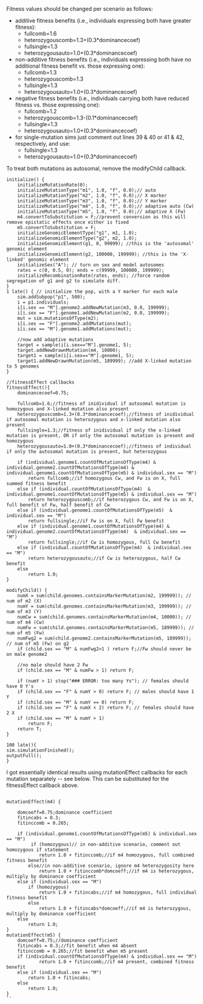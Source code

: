 Fitness values should be changed per scenario as follows:
- additive fitness benefits (i.e., individuals expressing both have greater fitness):
	 - fullcomb=1.6
	 - heterozygouscomb=1.3+(0.3*dominancecoef)
	 - fullsingle=1.3
	 - heterozygousauto=1.0+(0.3*dominancecoef)
- non-additive fitness benefits (i.e., individuals expressing both have no additional fitness benefit vs. those expressing one):
	 - fullcomb=1.3
	 - heterozygouscomb=1.3
	 - fullsingle=1.3
	 - heterozygousauto=1.0+(0.3*dominancecoef)
- negative fitness benefits (i.e., individuals carrying both have reduced fitness vs. those expressing one):
	 - fullcomb=1.2
	 - heterozygouscomb=1.3-(0.1*dominancecoef)
	 - fullsingle=1.3
	 - heterozygousauto=1.0+(0.3*dominancecoef)
- for single-mutation sims just comment out lines 39 & 40 or 41 & 42, respectively, and use:
	- fullsingle=1.3
 	- heterozygousauto=1.0+(0.3*dominancecoef)

To treat both mutations as autosomal, remove the modifyChild callback.
```
initialize() {
	initializeMutationRate(0);
	initializeMutationType("m1", 1.0, "f", 0.0);// auto
	initializeMutationType("m2", 1.0, "f", 0.0);// X marker
	initializeMutationType("m3", 1.0, "f", 0.0);// Y marker
	initializeMutationType("m4", 1.0, "f", 0.0);// adaptive auto (Cw)
	initializeMutationType("m5", 1.0, "f", 0.0);// adaptive X (Fw)
	m4.convertToSubstitution = F;//prevent conversion as this will remove epistatic effects once either is fixed
	m5.convertToSubstitution = F;
	initializeGenomicElementType("g1", m1, 1.0); 
	initializeGenomicElementType("g2", m2, 1.0); 
	initializeGenomicElement(g1, 0, 99999);	//this is the 'autosomal' genomic element  
	initializeGenomicElement(g2, 100000, 199999); //this is the 'X-linked' genomic element 
	initializeSex("A"); // turn on sex and model autosomes
	rates = c(0, 0.5, 0); ends = c(99999, 100000, 199999);
	initializeRecombinationRate(rates, ends); //force random segregation of g1 and g2 to simulate diff.
}
1 late() { // initialize the pop, with a Y marker for each male 
	sim.addSubpop("p1", 500);
	i = p1.individuals;
	i[i.sex == "M"].genome2.addNewMutation(m3, 0.0, 199999);
	i[i.sex == "F"].genome1.addNewMutation(m2, 0.0, 199999);
	mut = sim.mutationsOfType(m2);
	i[i.sex == "F"].genome2.addMutations(mut);
	i[i.sex == "M"].genome1.addMutations(mut);
	
	//now add adaptive mutations
	target = sample(i[i.sex=="M"].genome1, 5);
	target.addNewDrawnMutation(m4, 10000);
	target1 = sample(i[i.sex=="M"].genome1, 5);
	target1.addNewDrawnMutation(m5, 189999); //add X-linked mutation to 5 genomes
}

//fitnessEffect callbacks
fitnessEffect(){
	dominancecoef=0.75;

	fullcomb=1.6;//fitness of inidividual if autosomal mutation is homozygous and X-linked mutation also present
	heterozygouscomb=1.3+(0.3*dominancecoef);//fitness of inidividual if autosomal mutation is heterozygous and x-linked mutation also present
	fullsingle=1.3;//fitness of inidividual if only the x-linked mutation is present, OR if only the autosomal mutation is present and homozygous
	heterozygousauto=1.0+(0.3*dominancecoef);//fitness of individual if only the autosomal mutation is present, but heterozygous
	
	if (individual.genome1.countOfMutationsOfType(m4) & individual.genome2.countOfMutationsOfType(m4) & individual.genome1.countOfMutationsOfType(m5) & individual.sex == "M")
		return fullcomb;//if homozygous Cw, and Fw is on X, full summed fitness benefit
	else if (individual.countOfMutationsOfType(m4)  & individual.genome1.countOfMutationsOfType(m5) & individual.sex == "M") 
		return heterozygouscomb;//if heterozygous Cw, and Fw is on X, full benefit of Fw, half benefit of Cw
	else if (individual.genome1.countOfMutationsOfType(m5)  & individual.sex == "M")
		return fullsingle;//if Fw is on X, full Fw benefit
	else if (individual.genome1.countOfMutationsOfType(m4) & individual.genome2.countOfMutationsOfType(m4)  & individual.sex == "M")
		return fullsingle;//if Cw is homozygous, full Cw benefit
	else if (individual.countOfMutationsOfType(m4)  & individual.sex == "M")
		return heterozygousauto;//if Cw is heterozygous, half Cw benefit
	else
		return 1.0;	
}

modifyChild() {
	numX = sum(child.genomes.containsMarkerMutation(m2, 199999)); // num of m2 (X)
	numY = sum(child.genomes.containsMarkerMutation(m3, 199999)); // num of m3 (Y)
	numCw = sum(child.genomes.containsMarkerMutation(m4, 10000)); // num of m4 (Cw)
	numFw = sum(child.genomes.containsMarkerMutation(m5, 189999)); // num of m5 (Fw)
	numFwg2 = sum(child.genome2.containsMarkerMutation(m5, 189999)); // num of m5 (Fw) on g2
	if (child.sex == "M" & numFwg2>1 ) return F;//Fw should never be on male genome2
	
	//no male should have 2 Fw
	if (child.sex == "M" & numFw > 1) return F;
	
	if (numY > 1) stop("### ERROR: too many Ys"); // females should have 0 Y's 
	if (child.sex == "F" & numY > 0) return F; // males should have 1 Y 
	if (child.sex == "M" & numY == 0) return F;
	if (child.sex == "F" & numX < 2) return F; // females should have 2 X 
	if (child.sex == "M" & numY > 1)
		return F;
	return T;
}

100 late(){
sim.simulationFinished();
outputFull();
}
```
I got essentially identical results using mutationEffect callbacks for each mutation separately -- see below. This can be substituted for the fitnessEffect callback above.
```

mutationEffect(m4) {
	
	domcoeff=0.75;dominance coefficient
	fitincabs = 0.3;
	fitinccomb = 0.265;
	
	if (individual.genome1.countOfMutationsOfType(m5) & individual.sex == "M")
		 if (homozygous)// in non-additive scenario, comment out homozygous if statement
			return 1.0 + fitinccomb;//if m4 homozygous, full combined fitness benefit
		else//in non-additive scenario, ignore m4 heterozygosity here
			return 1.0 + fitinccomb*domcoeff;//if m4 is heterozygous, multiply by dominance coefficient
	else if (individual.sex == "M")
		if (homozygous)
			return 1.0 + fitincabs;//if m4 homozygous, full individual fitness benefit
		else
			return 1.0 + fitincabs*domcoeff;//if m4 is heterozygous, multiply by dominance coefficient
	else
		return 1.0;
}
mutationEffect(m5) {
	domcoeff=0.75;//dominance coefficient	
	fitincabs = 0.3;//fit benefit when m4 absent
	fitinccomb = 0.265;//fit benefit when m5 present
	if (individual.countOfMutationsOfType(m4) & individual.sex == "M")
			return 1.0 + fitinccomb;//if m4 present, combined fitness benefit
	else if (individual.sex == "M")
		return 1.0 + fitincabs;
	else
		return 1.0;
}
``
